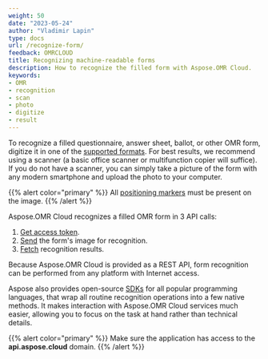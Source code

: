 ```yaml
---
weight: 50
date: "2023-05-24"
author: "Vladimir Lapin"
type: docs
url: /recognize-form/
feedback: OMRCLOUD
title: Recognizing machine-readable forms
description: How to recognize the filled form with Aspose.OMR Cloud.
keywords:
- OMR
- recognition
- scan
- photo
- digitize
- result
---
```


To recognize a filled questionnaire, answer sheet, ballot, or other OMR form, digitize it in one of the [supported formats](/omr/supported-file-formats/). For best results, we recommend using a scanner (a basic office scanner or multifunction copier will suffice). If you do not have a scanner, you can simply take a picture of the form with any modern smartphone and upload the photo to your computer.

{{% alert color="primary" %}}
All [positioning markers](/omr/omr-form-structure/) must be present on the image.
{{% /alert %}}

Aspose.OMR Cloud recognizes a filled OMR form in 3 API calls:

1. [Get access token](/omr/authorization/).
2. [Send](/omr/send-form-for-recognition/) the form's image for recognition.
3. [Fetch](/omr/fetch-recognition-results/) recognition results.

Because Aspose.OMR Cloud is provided as a REST API, form recognition can be performed from any platform with Internet access.

Aspose also provides open-source [SDKs](/omr/recognize-form-sdk/) for all popular programming languages, that wrap all routine recognition operations into a few native methods. It makes interaction with Aspose.OMR Cloud services much easier, allowing you to focus on the task at hand rather than technical details.

{{% alert color="primary" %}}
Make sure the application has access to the **api.aspose.cloud** domain.
{{% /alert %}}
